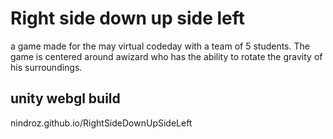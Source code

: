 # Right side down up side left
a game made for the may virtual codeday with a team of 5 students. The game is centered around awizard who has the ability to rotate the gravity of his surroundings.
## unity webgl build
nindroz.github.io/RightSideDownUpSideLeft
